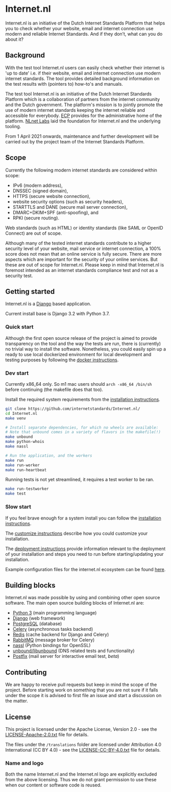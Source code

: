 # Internet.nl

Internet.nl is an initiative of the Dutch Internet Standards Platform that
helps you to check whether your website, email and internet connection use
modern and reliable Internet Standards. And if they don’t, what can you do
about it?


## Background

With the test tool Internet.nl users can easily check whether their internet is
'up to date' i.e. if their website, email and internet connection use modern
internet standards. The tool provides detailed background information on the
test results with (pointers to) how-to's and manuals.

The test tool Internet.nl is an initiative of the Dutch Internet Standards
Platform which is a collaboration of partners from the internet community and
the Dutch government. The platform's mission is to jointly promote the use of
modern internet standards keeping the internet reliable and accessible for
everybody. [ECP](https://ecp.nl/) provides for the administrative home of the
platform. [NLnet Labs](https://nlnetlabs.nl/) laid the foundation for 
Internet.nl and the underlying tooling. 

From 1 April 2021 onwards, maintenance and further development will be carried
out by the project team of the Internet Standards Platform.


## Scope

Currently the following modern internet standards are considered within scope:
  - IPv6 (modern address),
  - DNSSEC (signed domain),
  - HTTPS (secure website connection),
  - website security options (such as security headers),
  - STARTTLS and DANE (secure mail server connection),
  - DMARC+DKIM+SPF (anti-spoofing), and
  - RPKI (secure routing).

Web standards (such as HTML) or identity standards (like SAML or OpenID
Connect) are out of scope.

Although many of the tested internet standards contribute to a higher security
level of your website, mail service or internet connection, a 100% score does
not mean that an online service is fully secure. There are more aspects which
are important for the security of your online services. But these are out of
scope for Internet.nl. Please keep in mind that Internet.nl is foremost
intended as an internet standards compliance test and not as a security test.


## Getting started

Internet.nl is a [Django](https://www.djangoproject.com/)
based application.

Current install base is Django 3.2 with Python 3.7.


### Quick start

Although the first open source release of the project is aimed to provide
transparency on the tool and the way the tests are run, there is (currently) no
trivial way to install the software. Nonetheless, you could easily spin up a
ready to use local dockerized environment for local development and testing
purposes by following the [docker instructions](https://github.com/internetstandards/Internet.nl/blob/master/docker/README.md).


### Dev start
Currently x86_64 only. So m1 mac users should `arch -x86_64 /bin/sh` before continuing (the makefile does that too).

Install the required system requirements from the [installation instructions](https://github.com/internetstandards/Internet.nl/blob/master/documentation/Installation.md).

```bash
git clone https://github.com/internetstandards/Internet.nl/
cd Internet.nl
make venv

# Install separate dependencies, for which no wheels are available:
# Note that unbound comes in a variety of flavors in the makefile(!)
make unbound
make python-whois
make nassl

# Run the application, and the workers
make run
make run-worker
make run-heartbeat
```

Running tests is not yet streamlined, it requires a test worker to be ran.
```bash
make run-testworker
make test
```


### Slow start

If you feel brave enough for a system install you can follow the
[installation instructions](https://github.com/internetstandards/Internet.nl/blob/master/documentation/Installation.md).

The [customize instructions](https://github.com/internetstandards/Internet.nl/blob/master/documentation/Customize.md) describe how you could
customize your installation.

The [deployment instructions](https://github.com/internetstandards/Internet.nl/blob/master/documentation/Deployment.md) provide information
relevant to the deployment of your installation and steps you need to run
before starting/updating your installation.

Example configuration files for the internet.nl ecosystem can be found
[here](https://github.com/internetstandards/Internet.nl/blob/master/documentation/example_configuration).


## Building blocks

Internet.nl was made possible by using and combining other open source software.
The main open source building blocks of Internet.nl are:

- [Python 3](https://www.python.org/) (main programming language)
- [Django](https://www.djangoproject.com/) (web framework)
- [PostgreSQL](https://www.postgresql.org/) (database)
- [Celery](http://www.celeryproject.org/) (asynchronous tasks backend)
- [Redis](https://redis.io/) (cache backend for Django and Celery)
- [RabbitMQ](https://www.rabbitmq.com/) (message broker for Celery)
- [nassl](https://github.com/nabla-c0d3/nassl) (Python bindings for OpenSSL)
- [unbound/libunbound](https://www.nlnetlabs.nl/projects/unbound/about/) (DNS related tests and functionality)
- [Postfix](https://www.postfix.org/) (mail server for interactive email test, _beta_)


## Contributing

We are happy to receive pull requests but keep in mind the scope of the
project. Before starting work on something that you are not sure if it falls
under the scope it is advised to first file an issue and start a discussion on
the matter.


## License

This project is licensed under the Apache License, Version 2.0 - see the
[LICENSE-Apache-2.0.txt](LICENSE-Apache-2.0.txt) file for details.

The files under the `/translations` folder are licensed under Attribution 4.0
International (CC BY 4.0) - see the [LICENSE-CC-BY-4.0.txt](LICENSE-CC-BY-4.0.txt)
file for details.

### Name and logo
Both the name Internet.nl and the Internet.nl logo are explicitly excluded from
the above licensing. Thus we do not grant permission to use these when our
content or software code is reused.
